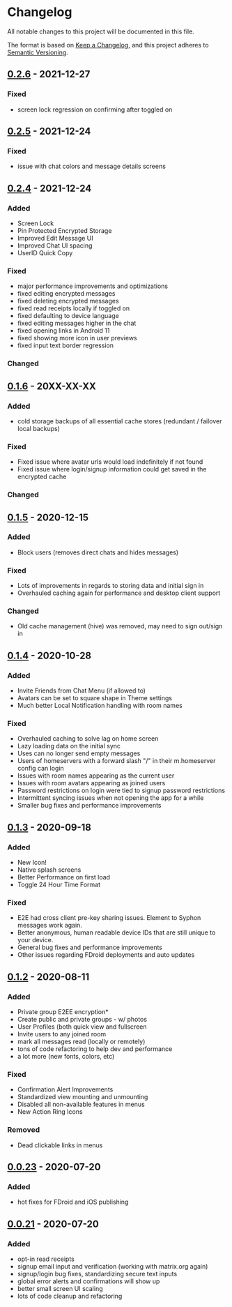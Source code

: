 # Changelog
All notable changes to this project will be documented in this file.

The format is based on [Keep a Changelog](https://keepachangelog.com/en/1.0.0/),
and this project adheres to [Semantic Versioning](https://semver.org/spec/v2.0.0.html).


## [0.2.6](https://github.com/syphon-org/syphon/releases/tag/0.2.6) - 2021-12-27

### Fixed
- screen lock regression on confirming after toggled on

## [0.2.5](https://github.com/syphon-org/syphon/releases/tag/0.2.5) - 2021-12-24

### Fixed
- issue with chat colors and message details screens

## [0.2.4](https://github.com/syphon-org/syphon/releases/tag/0.2.4) - 2021-12-24

### Added 
- Screen Lock
- Pin Protected Encrypted Storage
- Improved Edit Message UI
- Improved Chat UI spacing
- UserID Quick Copy

### Fixed
- major performance improvements and optimizations
- fixed editing encrypted messages 
- fixed deleting encrypted messages
- fixed read receipts locally if toggled on
- fixed defaulting to device language
- fixed editing messages higher in the chat
- fixed opening links in Android 11
- fixed showing more icon in user previews
- fixed input text border regression

### Changed

## [0.1.6](https://github.com/syphon-org/syphon/releases/tag/0.1.5) - 20XX-XX-XX

### Added 
- cold storage backups of all essential cache stores (redundant / failover local backups)

### Fixed
- Fixed issue where avatar urls would load indefinitely if not found
- Fixed issue where login/signup information could get saved in the encrypted cache

### Changed

## [0.1.5](https://github.com/syphon-org/syphon/releases/tag/0.1.5) - 2020-12-15

### Added 
- Block users (removes direct chats and hides messages)

### Fixed
- Lots of improvements in regards to storing data and initial sign in
- Overhauled caching again for performance and desktop client support

### Changed 
- Old cache management (hive) was removed, may need to sign out/sign in

## [0.1.4](https://github.com/syphon-org/syphon/releases/tag/0.1.4) - 2020-10-28

### Added
- Invite Friends from Chat Menu (if allowed to)
- Avatars can be set to square shape in Theme settings
- Much better Local Notification handling with room names

### Fixed
- Overhauled caching to solve lag on home screen
- Lazy loading data on the initial sync
- Uses can no longer send empty messages
- Users of homeservers with a forward slash "/" in their m.homeserver config can login
- Issues with room names appearing as the current user
- Issues with room avatars appearing as joined users
- Password restrictions on login were tied to signup password restrictions
- Intermittent syncing issues when not opening the app for a while
- Smaller bug fixes and performance improvements

## [0.1.3](https://github.com/syphon-org/syphon/releases/tag/0.1.3-4) - 2020-09-18

### Added
- New Icon!
- Native splash screens
- Better Performance on first load
- Toggle 24 Hour Time Format

### Fixed
- E2E had cross client pre-key sharing issues. Element to Syphon messages work again.
- Better anonymous, human readable device IDs that are still unique to your device.
- General bug fixes and performance improvements
- Other issues regarding FDroid deployments and auto updates


## [0.1.2](https://github.com/syphon-org/syphon/releases/tag/0.1.2) - 2020-08-11

### Added 
- Private group E2EE encryption*
- Create public and private groups - w/ photos
- User Profiles (both quick view and fullscreen
- Invite users to any joined room
- mark all messages read (locally or remotely)
- tons of code refactoring to help dev and performance
- a lot more (new fonts, colors, etc)

### Fixed
- Confirmation Alert Improvements
- Standardized view mounting and unmounting
- Disabled all non-available features in menus
- New Action Ring Icons

### Removed
- Dead clickable links in menus

## [0.0.23](https://github.com/syphon-org/syphon/releases/tag/0.0.23) - 2020-07-20
### Added
- hot fixes for FDroid and iOS publishing

## [0.0.21](https://github.com/syphon-org/syphon/releases/tag/0.0.21) - 2020-07-20
### Added
- opt-in read receipts
- signup email input and verification (working with matrix.org again)
- signup/login bug fixes, standardizing secure text inputs
- global error alerts and confirmations will show up
- better small screen UI scaling
- lots of code cleanup and refactoring
